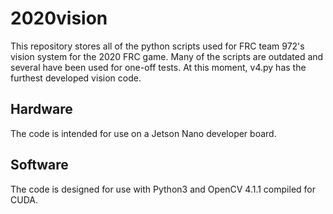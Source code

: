 # 2020vision

This repository stores all of the python scripts used for FRC team 972's vision system for the 2020 FRC game. Many of the scripts are outdated and several have been used for one-off tests. At this moment, v4.py has the furthest developed vision code.

## Hardware

The code is intended for use on a Jetson Nano developer board.

## Software

The code is designed for use with Python3 and OpenCV 4.1.1 compiled for CUDA.
